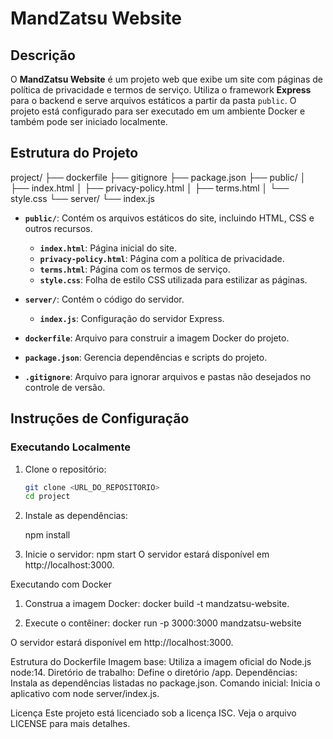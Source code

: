 # MandZatsu Website

## Descrição

O **MandZatsu Website** é um projeto web que exibe um site com páginas de política de privacidade e termos de serviço. Utiliza o framework **Express** para o backend e serve arquivos estáticos a partir da pasta `public`. O projeto está configurado para ser executado em um ambiente Docker e também pode ser iniciado localmente.

## Estrutura do Projeto

project/
├── dockerfile
├── gitignore
├── package.json
├── public/
│ ├── index.html
│ ├── privacy-policy.html
│ ├── terms.html
│ └── style.css
└── server/
└── index.js

- **`public/`**: Contém os arquivos estáticos do site, incluindo HTML, CSS e outros recursos.
  - **`index.html`**: Página inicial do site.
  - **`privacy-policy.html`**: Página com a política de privacidade.
  - **`terms.html`**: Página com os termos de serviço.
  - **`style.css`**: Folha de estilo CSS utilizada para estilizar as páginas.

- **`server/`**: Contém o código do servidor.
  - **`index.js`**: Configuração do servidor Express.

- **`dockerfile`**: Arquivo para construir a imagem Docker do projeto.

- **`package.json`**: Gerencia dependências e scripts do projeto.

- **`.gitignore`**: Arquivo para ignorar arquivos e pastas não desejados no controle de versão.

## Instruções de Configuração

### Executando Localmente

1. Clone o repositório:
   ```bash
   git clone <URL_DO_REPOSITORIO>
   cd project

2. Instale as dependências:

    npm install

3. Inicie o servidor:
    npm start
    O servidor estará disponível em http://localhost:3000.


Executando com Docker

1. Construa a imagem Docker:
    docker build -t mandzatsu-website.

2. Execute o contêiner:
    docker run -p 3000:3000 mandzatsu-website

O servidor estará disponível em http://localhost:3000.


Estrutura do Dockerfile
    Imagem base: Utiliza a imagem oficial do Node.js node:14.
    Diretório de trabalho: Define o diretório /app.
    Dependências: Instala as dependências listadas no package.json.
    Comando inicial: Inicia o aplicativo com node server/index.js.


Licença
    Este projeto está licenciado sob a licença ISC. Veja o arquivo LICENSE para mais detalhes.